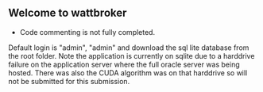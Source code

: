 ## Welcome to wattbroker 

* Code commenting is not fully completed.

Default login is "admin", "admin" and download the sql lite database from the root folder. Note the application is currently on sqlite due to a harddrive failure on the application server where the full oracle server was being hosted. There was also the CUDA algorithm was on that harddrive so will not be submitted for this submission. 
